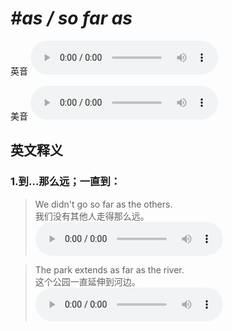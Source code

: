 # ***\#as / so far as*** 
英音
<audio src="./media/as far as1_AAC.aac" controls="controls"></audio>

美音
<audio src="./media/as far as2_AAC.aac" controls="controls"></audio>



  

英文释义
---
### 1.**到…那么远；一直到：**  

 > We didn't go so far as the others.  
 > 我们没有其他人走得那么远。    
<audio src="./media/far-8.aac" controls="controls"></audio>

 > The park extends as far as the river.  
 > 这个公园一直延伸到河边。    
<audio src="./media/far-9.aac" controls="controls"></audio>


